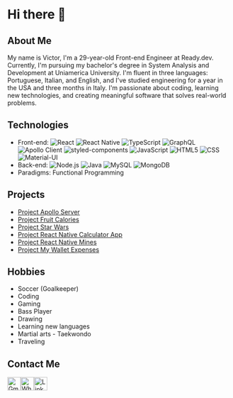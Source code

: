 # Hi there 👋 

## About Me
My name is Victor, I'm a 29-year-old Front-end Engineer at Ready.dev. Currently, I'm pursuing my bachelor's degree in System Analysis and Development at Uniamerica University. I'm fluent in three languages: Portuguese, Italian, and English, and I've studied engineering for a year in the USA and three months in Italy. I'm passionate about coding, learning new technologies, and creating meaningful software that solves real-world problems.

## Technologies
- Front-end: ![React](https://img.shields.io/badge/-React-61DAFB?logo=react&logoColor=white&style=flat-square) ![React Native](https://img.shields.io/badge/-React%20Native-61DAFB?logo=react&logoColor=white&style=flat-square) ![TypeScript](https://img.shields.io/badge/-TypeScript-007ACC?logo=typescript&logoColor=white&style=flat-square) ![GraphQL](https://img.shields.io/badge/-GraphQL-E10098?logo=graphql&logoColor=white&style=flat-square) ![Apollo Client](https://img.shields.io/badge/-Apollo%20Client-311C87?logo=apollographql&logoColor=white&style=flat-square) ![styled-components](https://img.shields.io/badge/-styled--components-DB7093?logo=styled-components&logoColor=white&style=flat-square) ![JavaScript](https://img.shields.io/badge/-JavaScript-F7DF1E?logo=javascript&logoColor=black&style=flat-square) ![HTML5](https://img.shields.io/badge/-HTML5-E34F26?logo=html5&logoColor=white&style=flat-square) ![CSS](https://img.shields.io/badge/-CSS-1572B6?logo=css3&logoColor=white&style=flat-square) ![Material-UI](https://img.shields.io/badge/-Material--UI-0081CB?logo=material-ui&logoColor=white&style=flat-square)
- Back-end: ![Node.js](https://img.shields.io/badge/-Node.js-339933?logo=node.js&logoColor=white&style=flat-square) ![Java](https://img.shields.io/badge/-Java-007396?logo=java&logoColor=white&style=flat-square) ![MySQL](https://img.shields.io/badge/-MySQL-4479A1?logo=mysql&logoColor=white&style=flat-square) ![MongoDB](https://img.shields.io/badge/-MongoDB-47A248?logo=mongodb&logoColor=white&style=flat-square)
- Paradigms: Functional Programming

## Projects
- [Project Apollo Server](https://github.com/moraesvictor/apollo-server)
- [Project Fruit Calories](https://github.com/moraesvictor/desafio-fruit-calories)
- [Project Star Wars](https://github.com/moraesvictor/Project-star-wars)
- [Project React Native Calculator App](https://github.com/moraesvictor/react-native-calculator)
- [Project React Native Mines](https://github.com/moraesvictor/react-native-mines)
- [Project My Wallet Expenses](https://github.com/moraesvictor/my-wallet)

## Hobbies
- Soccer (Goalkeeper)
- Coding
- Gaming
- Bass Player
- Drawing
- Learning new languages
- Martial arts - Taekwondo
- Traveling

## Contact Me
<div style="display: flex;">
  <!-- Ícone do email -->
  <a href="mailto:moraesvictorgk@gmail.com"><img src="https://cdn-icons-png.flaticon.com/512/281/281769.png" alt="Gmail" width="30" height="30"></a>
  <!-- Ícone do WhatsApp -->
  <a href="https://wa.me/5511993030267?text=Ol%C3%A1%2C%20Victor%21%20Gostei%20bastante%20do%20seu%20perfil%21%20Gostaria%20de%20bater%20um%20papo." target="_blank"><img src="https://cdn-icons-png.flaticon.com/512/733/733585.png" alt="WhatsApp" width="30" height="30"></a>
  <!-- Ícone do LinkedIn -->
  <a href="https://www.linkedin.com/in/victor-moraes-88b81b1b8/" target="_blank"><img src="https://cdn-icons-png.flaticon.com/512/174/174857.png" alt="LinkedIn" width="30" height="30"></a>
</div>


